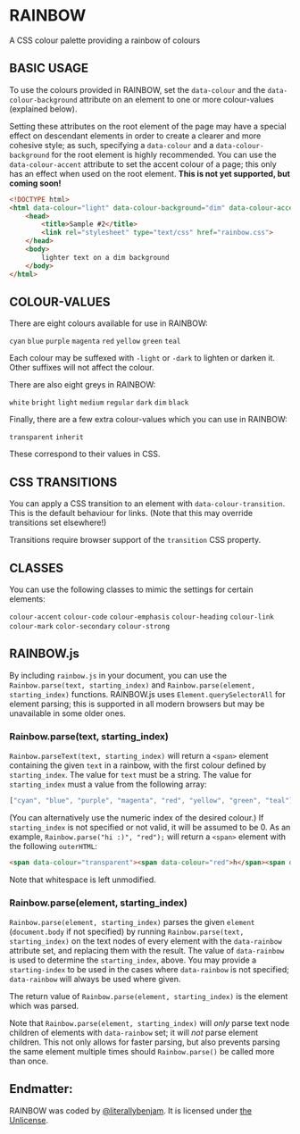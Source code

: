 #  RAINBOW  #

A CSS colour palette providing a rainbow of colours

##  BASIC USAGE  ##

To use the colours provided in RAINBOW, set the `data-colour` and the `data-colour-background` attribute on an element to one or more colour-values (explained below).

Setting these attributes on the root element of the page may have a special effect on descendant elements in order to create a clearer and more cohesive style; as such, specifying a `data-colour` and a `data-colour-background` for the root element is highly recommended.
You can use the `data-colour-accent` attribute to set the accent colour of a page; this only has an effect when used on the root element. **This is not yet supported, but coming soon!**

```html
<!DOCTYPE html>
<html data-colour="light" data-colour-background="dim" data-colour-accent="red">
    <head>
        <title>Sample #2</title>
        <link rel="stylesheet" type="text/css" href="rainbow.css">
    </head>
    <body>
        lighter text on a dim background
    </body>
</html>
```

##  COLOUR-VALUES  ##

There are eight colours available for use in RAINBOW:

`cyan` `blue` `purple` `magenta` `red` `yellow` `green` `teal`

Each colour may be suffexed with `-light` or `-dark` to lighten or darken it.
Other suffixes will not affect the colour.

There are also eight greys in RAINBOW:

`white` `bright` `light` `medium` `regular` `dark`  `dim` `black`

Finally, there are a few extra colour-values which you can use in RAINBOW:

`transparent` `inherit`

These correspond to their values in CSS.

##  CSS TRANSITIONS  ##

You can apply a CSS transition to an element with `data-colour-transition`.
This is the default behaviour for links.
(Note that this may override transitions set elsewhere!)

Transitions require browser support of the `transition` CSS property.

##  CLASSES  ##

You can use the following classes to mimic the settings for certain elements:

`colour-accent` `colour-code` `colour-emphasis` `colour-heading` `colour-link` `colour-mark` `color-secondary` `colour-strong`

##  RAINBOW.js  ##

By including `rainbow.js` in your document, you can use the `Rainbow.parse(text, starting_index)` and `Rainbow.parse(element, starting_index)` functions.
RAINBOW.js uses `Element.querySelectorAll` for element parsing; this is supported in all modern browsers but may be unavailable in some older ones.

###  Rainbow.parse(text, starting_index)  ###

`Rainbow.parseText(text, starting_index)` will return a `<span>` element containing the given `text` in a rainbow, with the first colour defined by `starting_index`.
The value for `text` must be a string.
The value for `starting_index` must a value from the following array:

```js
["cyan", "blue", "purple", "magenta", "red", "yellow", "green", "teal"]
```

(You can alternatively use the numeric index of the desired colour.)
If `starting_index` is not specified or not valid, it will be assumed to be 0.
As an example, `Rainbow.parse("hi :)", "red");` will return a `<span>` element with the following `outerHTML`:

```html
<span data-colour="transparent"><span data-colour="red">h</span><span data-colour="yellow">i</span> <span data-colour="green">:</span><span data-colour="teal">)</span></span>
```

Note that whitespace is left unmodified.

###  Rainbow.parse(element, starting_index)  ###

`Rainbow.parse(element, starting_index)` parses the given `element` (`document.body` if not specified) by running `Rainbow.parse(text, starting_index)` on the text nodes of every element with the `data-rainbow` attribute set, and replacing them with the result.
The value of `data-rainbow` is used to determine the `starting_index`, above.
You may provide a `starting-index` to be used in the cases where `data-rainbow` is not specified; `data-rainbow` will always be used where given.

The return value of `Rainbow.parse(element, starting_index)` is the element which was parsed.

Note that `Rainbow.parse(element, starting_index)` will *only* parse text node children of elements with `data-rainbow` set; it will *not* parse element children.
This not only allows for faster parsing, but also prevents parsing the same element multiple times should `Rainbow.parse()` be called more than once.

## Endmatter:

RAINBOW was coded by [@literallybenjam](https://twitter.com/literallybenjam).
It is licensed under [the Unlicense](http://unlicense.org/UNLICENSE).
